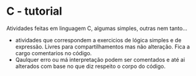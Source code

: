 # C - tutorial
Atividades feitas em linguagem C, algumas simples, outras nem tanto...

- atividades que correspondem a exercicios de lógica simples e de expressão. 
Livres para compartilhamentos mas não alteração. Fica a cargo comentarios no código.
- Qaulquer erro ou má interpretação podem ser comentados e até ai alterados com base no que diz respeito o corpo do código.
